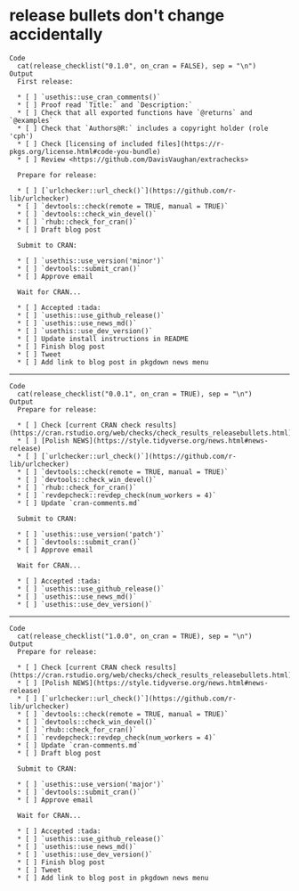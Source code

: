 # release bullets don't change accidentally

    Code
      cat(release_checklist("0.1.0", on_cran = FALSE), sep = "\n")
    Output
      First release:
      
      * [ ] `usethis::use_cran_comments()`
      * [ ] Proof read `Title:` and `Description:`
      * [ ] Check that all exported functions have `@returns` and `@examples`
      * [ ] Check that `Authors@R:` includes a copyright holder (role 'cph')
      * [ ] Check [licensing of included files](https://r-pkgs.org/license.html#code-you-bundle)
      * [ ] Review <https://github.com/DavisVaughan/extrachecks>
      
      Prepare for release:
      
      * [ ] [`urlchecker::url_check()`](https://github.com/r-lib/urlchecker)
      * [ ] `devtools::check(remote = TRUE, manual = TRUE)`
      * [ ] `devtools::check_win_devel()`
      * [ ] `rhub::check_for_cran()`
      * [ ] Draft blog post
      
      Submit to CRAN:
      
      * [ ] `usethis::use_version('minor')`
      * [ ] `devtools::submit_cran()`
      * [ ] Approve email
      
      Wait for CRAN...
      
      * [ ] Accepted :tada:
      * [ ] `usethis::use_github_release()`
      * [ ] `usethis::use_news_md()`
      * [ ] `usethis::use_dev_version()`
      * [ ] Update install instructions in README
      * [ ] Finish blog post
      * [ ] Tweet
      * [ ] Add link to blog post in pkgdown news menu

---

    Code
      cat(release_checklist("0.0.1", on_cran = TRUE), sep = "\n")
    Output
      Prepare for release:
      
      * [ ] Check [current CRAN check results](https://cran.rstudio.org/web/checks/check_results_releasebullets.html)
      * [ ] [Polish NEWS](https://style.tidyverse.org/news.html#news-release)
      * [ ] [`urlchecker::url_check()`](https://github.com/r-lib/urlchecker)
      * [ ] `devtools::check(remote = TRUE, manual = TRUE)`
      * [ ] `devtools::check_win_devel()`
      * [ ] `rhub::check_for_cran()`
      * [ ] `revdepcheck::revdep_check(num_workers = 4)`
      * [ ] Update `cran-comments.md`
      
      Submit to CRAN:
      
      * [ ] `usethis::use_version('patch')`
      * [ ] `devtools::submit_cran()`
      * [ ] Approve email
      
      Wait for CRAN...
      
      * [ ] Accepted :tada:
      * [ ] `usethis::use_github_release()`
      * [ ] `usethis::use_news_md()`
      * [ ] `usethis::use_dev_version()`

---

    Code
      cat(release_checklist("1.0.0", on_cran = TRUE), sep = "\n")
    Output
      Prepare for release:
      
      * [ ] Check [current CRAN check results](https://cran.rstudio.org/web/checks/check_results_releasebullets.html)
      * [ ] [Polish NEWS](https://style.tidyverse.org/news.html#news-release)
      * [ ] [`urlchecker::url_check()`](https://github.com/r-lib/urlchecker)
      * [ ] `devtools::check(remote = TRUE, manual = TRUE)`
      * [ ] `devtools::check_win_devel()`
      * [ ] `rhub::check_for_cran()`
      * [ ] `revdepcheck::revdep_check(num_workers = 4)`
      * [ ] Update `cran-comments.md`
      * [ ] Draft blog post
      
      Submit to CRAN:
      
      * [ ] `usethis::use_version('major')`
      * [ ] `devtools::submit_cran()`
      * [ ] Approve email
      
      Wait for CRAN...
      
      * [ ] Accepted :tada:
      * [ ] `usethis::use_github_release()`
      * [ ] `usethis::use_news_md()`
      * [ ] `usethis::use_dev_version()`
      * [ ] Finish blog post
      * [ ] Tweet
      * [ ] Add link to blog post in pkgdown news menu

